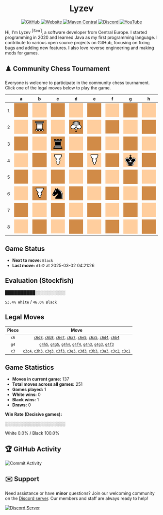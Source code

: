 <div align="center">
    <h1>Lyzev</h1>
    <a href="https://github.com/Lyzev">
        <img src="https://wsrv.nl/?url=https://cdn.jsdelivr.net/npm/@intergrav/devins-badges@3.2.0/assets/cozy-minimal/available/github_vector.svg&w=64&h=64" alt="GitHub">
    </a>
    <a href="https://lyzev.dev">
        <img src="https://wsrv.nl/?url=https://cdn.jsdelivr.net/npm/@intergrav/devins-badges@3.2.0/assets/cozy-minimal/documentation/website_vector.svg&w=64&h=64" alt="Website">
    </a>
    <a href="https://central.sonatype.com/namespace/dev.lyzev.api">
        <img src="https://wsrv.nl/?url=https://cdn.jsdelivr.net/npm/@intergrav/devins-badges@3.2.0/assets/cozy-minimal/available/maven-central_vector.svg&w=64&h=64" alt="Maven Central">
    </a>
    <a href="https://lyzev.dev/discord">
        <img src="https://wsrv.nl/?url=https://cdn.jsdelivr.net/npm/@intergrav/devins-badges@3/assets/cozy-minimal/social/discord-plural_vector.svg&w=64&h=64" alt="Discord">
    </a>
    <a href="https://www.youtube.com/@lyzev">
        <img src="https://wsrv.nl/?url=https://cdn.jsdelivr.net/npm/@intergrav/devins-badges@3.2.0/assets/cozy-minimal/social/youtube-singular_vector.svg&w=64&h=64" alt="YouTube">
    </a>
</div>

[//]: # (23, 08 Mon 2021, 20:00:00)

Hi, I'm Lyzev <sup>⎡Бен⎤</sup>, a software developer from Central Europe. I started programming in 2020 and learned Java as my first programming language. I contribute to various open source projects on GitHub, focusing on fixing bugs and adding new features. I also love reverse engineering and making mods for games.

## :chess_pawn: Community Chess Tournament

Everyone is welcome to participate in the community chess tournament.
Click one of the legal moves below to play the game.

|   | a | b | c | d | e | f | g | h |
|---|---|---|---|---|---|---|---|---|
| 1 | ![Square](chess/assets/img/dark/square.svg) | ![Square](chess/assets/img/light/square.svg) | [![Square](chess/assets/img/dark/square.svg)](https://github.com/Lyzev/Lyzev/issues/new?title=chess%7Cc3c1&body=Click+%27Create%27+to+submit+this+move.) | ![Square](chess/assets/img/light/square.svg) | ![Square](chess/assets/img/dark/square.svg) | ![Square](chess/assets/img/light/square.svg) | ![Square](chess/assets/img/dark/square.svg) | ![Square](chess/assets/img/light/square.svg) |
| 2 | ![Square](chess/assets/img/light/square.svg) | ![R](chess/assets/img/dark/white/down/tower.svg) | [![Square](chess/assets/img/light/square.svg)](https://github.com/Lyzev/Lyzev/issues/new?title=chess%7Cc3c2&body=Click+%27Create%27+to+submit+this+move.) | ![K](chess/assets/img/dark/white/down/king.svg) | ![Square](chess/assets/img/light/square.svg) | ![Square](chess/assets/img/dark/square.svg) | ![Square](chess/assets/img/light/square.svg) | ![Square](chess/assets/img/dark/square.svg) |
| 3 | [![Square](chess/assets/img/dark/square.svg)](https://github.com/Lyzev/Lyzev/issues/new?title=chess%7Cc3a3&body=Click+%27Create%27+to+submit+this+move.) | [![Square](chess/assets/img/light/square.svg)](https://github.com/Lyzev/Lyzev/issues/new?title=chess%7Cc3b3&body=Click+%27Create%27+to+submit+this+move.) | ![r](chess/assets/img/dark/black/up/tower.svg) | [![Square](chess/assets/img/light/square.svg)](https://github.com/Lyzev/Lyzev/issues/new?title=chess%7Cc3d3&body=Click+%27Create%27+to+submit+this+move.) | [![Square](chess/assets/img/dark/square.svg)](https://github.com/Lyzev/Lyzev/issues/new?title=chess%7Cc3e3&body=Click+%27Create%27+to+submit+this+move.) | ![Square](chess/assets/img/light/square.svg) | ![Square](chess/assets/img/dark/square.svg) | ![Square](chess/assets/img/light/square.svg) |
| 4 | ![Square](chess/assets/img/light/square.svg) | [![Square](chess/assets/img/dark/square.svg)](https://github.com/Lyzev/Lyzev/issues/new?title=chess%7Cc6b4&body=Click+%27Create%27+to+submit+this+move.) | [![P](chess/assets/img/light/white/down/pawn.svg)](https://github.com/Lyzev/Lyzev/issues/new?title=chess%7Cc3c4&body=Click+%27Create%27+to+submit+this+move.) | [![Square](chess/assets/img/dark/square.svg)](https://github.com/Lyzev/Lyzev/issues/new?title=chess%7Cc6d4&body=Click+%27Create%27+to+submit+this+move.) | ![P](chess/assets/img/light/white/down/pawn.svg) | [![Square](chess/assets/img/dark/square.svg)](https://github.com/Lyzev/Lyzev/issues/new?title=chess%7Cg4f4&body=Click+%27Create%27+to+submit+this+move.) | ![k](chess/assets/img/light/black/up/king.svg) | [![Square](chess/assets/img/dark/square.svg)](https://github.com/Lyzev/Lyzev/issues/new?title=chess%7Cg4h4&body=Click+%27Create%27+to+submit+this+move.) |
| 5 | [![Square](chess/assets/img/dark/square.svg)](https://github.com/Lyzev/Lyzev/issues/new?title=chess%7Cc6a5&body=Click+%27Create%27+to+submit+this+move.) | ![Square](chess/assets/img/light/square.svg) | ![Square](chess/assets/img/dark/square.svg) | ![Square](chess/assets/img/light/square.svg) | [![Square](chess/assets/img/dark/square.svg)](https://github.com/Lyzev/Lyzev/issues/new?title=chess%7Cc6e5&body=Click+%27Create%27+to+submit+this+move.) | ![Square](chess/assets/img/light/square.svg) | [![Square](chess/assets/img/dark/square.svg)](https://github.com/Lyzev/Lyzev/issues/new?title=chess%7Cg4g5&body=Click+%27Create%27+to+submit+this+move.) | [![Square](chess/assets/img/light/square.svg)](https://github.com/Lyzev/Lyzev/issues/new?title=chess%7Cg4h5&body=Click+%27Create%27+to+submit+this+move.) |
| 6 | ![Square](chess/assets/img/light/square.svg) | ![P](chess/assets/img/dark/white/down/pawn.svg) | ![n](chess/assets/img/light/black/up/horse.svg) | ![Square](chess/assets/img/dark/square.svg) | ![Square](chess/assets/img/light/square.svg) | ![Square](chess/assets/img/dark/square.svg) | ![Square](chess/assets/img/light/square.svg) | ![Square](chess/assets/img/dark/square.svg) |
| 7 | [![Square](chess/assets/img/dark/square.svg)](https://github.com/Lyzev/Lyzev/issues/new?title=chess%7Cc6a7&body=Click+%27Create%27+to+submit+this+move.) | ![Square](chess/assets/img/light/square.svg) | ![Square](chess/assets/img/dark/square.svg) | ![Square](chess/assets/img/light/square.svg) | [![Square](chess/assets/img/dark/square.svg)](https://github.com/Lyzev/Lyzev/issues/new?title=chess%7Cc6e7&body=Click+%27Create%27+to+submit+this+move.) | ![Square](chess/assets/img/light/square.svg) | ![Square](chess/assets/img/dark/square.svg) | ![Square](chess/assets/img/light/square.svg) |
| 8 | ![Square](chess/assets/img/light/square.svg) | [![Square](chess/assets/img/dark/square.svg)](https://github.com/Lyzev/Lyzev/issues/new?title=chess%7Cc6b8&body=Click+%27Create%27+to+submit+this+move.) | ![Square](chess/assets/img/light/square.svg) | [![Square](chess/assets/img/dark/square.svg)](https://github.com/Lyzev/Lyzev/issues/new?title=chess%7Cc6d8&body=Click+%27Create%27+to+submit+this+move.) | ![Square](chess/assets/img/light/square.svg) | ![Square](chess/assets/img/dark/square.svg) | ![Square](chess/assets/img/light/square.svg) | ![Square](chess/assets/img/dark/square.svg) |

## Game Status

- **Next to move:** `Black`
- **Last move:** `d1d2` at 2025-03-02 04:21:26

## Evaluation (Stockfish)

██████████░░░░░░░░░░

`53.4% White` / `46.6% Black`

## Legal Moves

| **Piece** | **Move** |
|:---------:|:--------:|
| `c6` | [`c6d8`](https://github.com/Lyzev/Lyzev/issues/new?title=chess%7Cc6d8&body=Click+%27Create%27+to+submit+this+move.), [`c6b8`](https://github.com/Lyzev/Lyzev/issues/new?title=chess%7Cc6b8&body=Click+%27Create%27+to+submit+this+move.), [`c6e7`](https://github.com/Lyzev/Lyzev/issues/new?title=chess%7Cc6e7&body=Click+%27Create%27+to+submit+this+move.), [`c6a7`](https://github.com/Lyzev/Lyzev/issues/new?title=chess%7Cc6a7&body=Click+%27Create%27+to+submit+this+move.), [`c6e5`](https://github.com/Lyzev/Lyzev/issues/new?title=chess%7Cc6e5&body=Click+%27Create%27+to+submit+this+move.), [`c6a5`](https://github.com/Lyzev/Lyzev/issues/new?title=chess%7Cc6a5&body=Click+%27Create%27+to+submit+this+move.), [`c6d4`](https://github.com/Lyzev/Lyzev/issues/new?title=chess%7Cc6d4&body=Click+%27Create%27+to+submit+this+move.), [`c6b4`](https://github.com/Lyzev/Lyzev/issues/new?title=chess%7Cc6b4&body=Click+%27Create%27+to+submit+this+move.) |
| `g4` | [`g4h5`](https://github.com/Lyzev/Lyzev/issues/new?title=chess%7Cg4h5&body=Click+%27Create%27+to+submit+this+move.), [`g4g5`](https://github.com/Lyzev/Lyzev/issues/new?title=chess%7Cg4g5&body=Click+%27Create%27+to+submit+this+move.), [`g4h4`](https://github.com/Lyzev/Lyzev/issues/new?title=chess%7Cg4h4&body=Click+%27Create%27+to+submit+this+move.), [`g4f4`](https://github.com/Lyzev/Lyzev/issues/new?title=chess%7Cg4f4&body=Click+%27Create%27+to+submit+this+move.), [`g4h3`](https://github.com/Lyzev/Lyzev/issues/new?title=chess%7Cg4h3&body=Click+%27Create%27+to+submit+this+move.), [`g4g3`](https://github.com/Lyzev/Lyzev/issues/new?title=chess%7Cg4g3&body=Click+%27Create%27+to+submit+this+move.), [`g4f3`](https://github.com/Lyzev/Lyzev/issues/new?title=chess%7Cg4f3&body=Click+%27Create%27+to+submit+this+move.) |
| `c3` | [`c3c4`](https://github.com/Lyzev/Lyzev/issues/new?title=chess%7Cc3c4&body=Click+%27Create%27+to+submit+this+move.), [`c3h3`](https://github.com/Lyzev/Lyzev/issues/new?title=chess%7Cc3h3&body=Click+%27Create%27+to+submit+this+move.), [`c3g3`](https://github.com/Lyzev/Lyzev/issues/new?title=chess%7Cc3g3&body=Click+%27Create%27+to+submit+this+move.), [`c3f3`](https://github.com/Lyzev/Lyzev/issues/new?title=chess%7Cc3f3&body=Click+%27Create%27+to+submit+this+move.), [`c3e3`](https://github.com/Lyzev/Lyzev/issues/new?title=chess%7Cc3e3&body=Click+%27Create%27+to+submit+this+move.), [`c3d3`](https://github.com/Lyzev/Lyzev/issues/new?title=chess%7Cc3d3&body=Click+%27Create%27+to+submit+this+move.), [`c3b3`](https://github.com/Lyzev/Lyzev/issues/new?title=chess%7Cc3b3&body=Click+%27Create%27+to+submit+this+move.), [`c3a3`](https://github.com/Lyzev/Lyzev/issues/new?title=chess%7Cc3a3&body=Click+%27Create%27+to+submit+this+move.), [`c3c2`](https://github.com/Lyzev/Lyzev/issues/new?title=chess%7Cc3c2&body=Click+%27Create%27+to+submit+this+move.), [`c3c1`](https://github.com/Lyzev/Lyzev/issues/new?title=chess%7Cc3c1&body=Click+%27Create%27+to+submit+this+move.) |

## Game Statistics

- **Moves in current game:** 137
- **Total moves across all games:** 251
- **Games played:** 1
- **White wins:** 0
- **Black wins:** 1
- **Draws:** 0

**Win Rate (Decisive games):**

░░░░░░░░░░░░░░░░░░░░

White 0.0% / Black 100.0%


## :trophy: GitHub Activity

![Commit Activity](https://lyzev.dev/assets/img/Lyzev.svg)

## :envelope: Support

Need assistance or have **minor** questions? Join our welcoming community on
the [Discord server](https://lyzev.dev/discord). Our members and staff are always ready to help!

[![Discord Server](https://cdn.jsdelivr.net/npm/@intergrav/devins-badges@3/assets/cozy/social/discord-plural_vector.svg)](https://lyzev.dev/discord)
